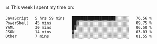 📊 This week I spent my time on:
<!--START_SECTION:waka-->

```text
JavaScript   5 hrs 59 mins   ███████████████████░░░░░░   76.56 %
PowerShell   45 mins         ██▒░░░░░░░░░░░░░░░░░░░░░░   09.75 %
YAML         30 mins         █▓░░░░░░░░░░░░░░░░░░░░░░░   06.50 %
JSON         14 mins         ▓░░░░░░░░░░░░░░░░░░░░░░░░   03.03 %
Other        7 mins          ▒░░░░░░░░░░░░░░░░░░░░░░░░   01.55 %
```

<!--END_SECTION:waka-->

